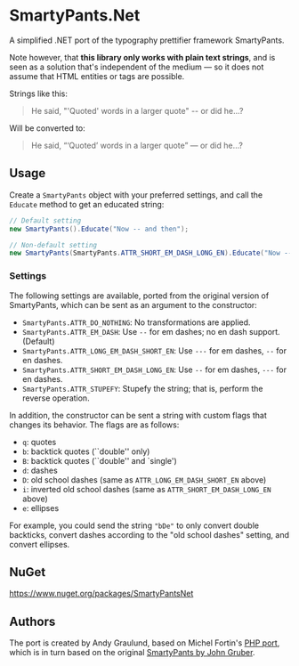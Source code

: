 # SmartyPants.Net

A simplified .NET port of the typography prettifier framework SmartyPants.

Note however, that **this library only works with plain text strings**, and is seen as a solution that's independent of the medium — so it does not assume that HTML entities or tags are possible.

Strings like this:

> He said, "'Quoted' words in a larger quote" -- or did he...?

Will be converted to:

> He said, “‘Quoted’ words in a larger quote” — or did he…?

## Usage

Create a  `SmartyPants` object with your preferred settings, and call the `Educate` method to get an educated string:

```C#
// Default setting
new SmartyPants().Educate("Now -- and then");

// Non-default setting
new SmartyPants(SmartyPants.ATTR_SHORT_EM_DASH_LONG_EN).Educate("Now -- and then");
```

### Settings

The following settings are available, ported from the original version of SmartyPants, which can be sent as an argument to the constructor:

* `SmartyPants.ATTR_DO_NOTHING`: No transformations are applied.
* `SmartyPants.ATTR_EM_DASH`: Use `--` for em dashes; no en dash support. (Default)
* `SmartyPants.ATTR_LONG_EM_DASH_SHORT_EN`: Use `---` for em dashes, `--` for en dashes.
* `SmartyPants.ATTR_SHORT_EM_DASH_LONG_EN`: Use `--` for em dashes, `---` for en dashes.
* `SmartyPants.ATTR_STUPEFY`: Stupefy the string; that is, perform the reverse operation.

In addition, the constructor can be sent a string with custom flags that changes its behavior. The flags are as follows:

* `q`: quotes
* `b`: backtick quotes (\`\`double'' only)
* `B`: backtick quotes (\`\`double'' and \`single')
* `d`: dashes
* `D`: old school dashes (same as `ATTR_LONG_EM_DASH_SHORT_EN` above)
* `i`: inverted old school dashes (same as `ATTR_SHORT_EM_DASH_LONG_EN` above)
* `e`: ellipses

For example, you could send the string `"bDe"` to only convert double backticks, convert dashes according to the "old school dashes" setting, and convert ellipses.

## NuGet

https://www.nuget.org/packages/SmartyPantsNet

## Authors

The port is created by Andy Graulund, based on Michel Fortin's [PHP port](https://github.com/michelf/php-smartypants), which is in turn based on the original [SmartyPants by John Gruber](https://daringfireball.net/projects/smartypants/).
